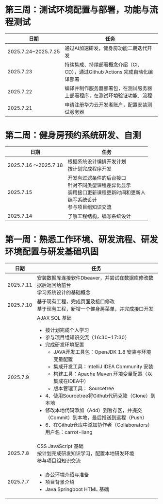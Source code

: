 # 第三周：测试环境配置与部署，功能与流程测试

| 日期       | 任务                     |  
|------------|-----------------------------| 
| 2025.7.24~2025.7.25      |  通过AI加速研发，健身房功能二期迭代开发   |  
| 2025.7.23      |   持续集成、持续部署概念介绍（CI、CD），通过Github Actions 完成自动化编译部署   |  
| 2025.7.22      |   编译并制作服务器部署包，在测试服务器上部署程序，在测试环境验证功能、流程    |  
| 2025.7.21      |   申请注册华为云开发者账户，配置安装测试服务器    |  

# 第二周：健身房预约系统研发、自测

| 日期       | 任务                     |  
|------------|-----------------------------|  
| 2025.7.16 ～2025.7.18     | 根据系统设计编排开发计划<br>按计划完成程序开发      |  
| 2025.7.15      | 开发有过滤条件的后台接口<br>针对不同类型课程差异化显示<br>调用接口更新课程更新时间和更新人<br>编写系统设计<br>参与项目组知识交流      |  
| 2025.7.14      | 了解工程结构，编写系统设计      |  


# 第一周：熟悉工作环境、研发流程、研发环境配置与研发基础巩固


| 日期       | 任务                     |  
|------------|-----------------------------|  
| 2025.7.11       | 安装数据库连接软件Dbeaver，并尝试在数据库修改数据后返回给前台 <br>学习系统设计的基础概念 |  
| 2025.7.10      | 基于现有工程，完成页面及接口修改<br>基于现有工程，新增一个健身房菜单，并完成接口开发      |  
| 2025.7.9      | AJAX SQL 基础 <br><ul><li>按计划完成个人学习</li> <li>参与项目组知识交流（16:30~17:30） </li><li>完成研发环境配置<ul><li>JAVA开发工具包：OpenJDK 1.8 安装与环境变量配置</li><li>集成开发工具：IntelliJ IDEA Community 安装</li><li>构建工具：Apache Maven 环境变量配置（以集成在IDEA中）</li><li>版本管理工具： Sourcetree</li></ul></li><li>4、使用Sourcetree将Github代码克隆（Clone）到本地</li><li>修改本地代码添加（Add）到暂存区，并提交（Commit）到本地，最后推送到远程（Push）</li><li>6、在Github仓库中添加协作者（Collaborators）用户名：carrot-liang</li> </ul>     |  
| 2025.7.8      | CSS JavaScript 基础<br>按计划完成研发知识学习，配置本地研发环境<br>参与项目组知识交流 |  
| 2025.7.7      |   <ul><li>办公环境介绍与准备</li><li>项目背景介绍</li><li>Java Springboot HTML 基础</li></ul>   |  

